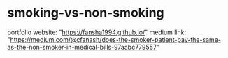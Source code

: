 # smoking-vs-non-smoking


portfolio website: "https://fansha1994.github.io/"
medium link: "https://medium.com/@cfanash/does-the-smoker-patient-pay-the-same-as-the-non-smoker-in-medical-bills-97aabc779557"
